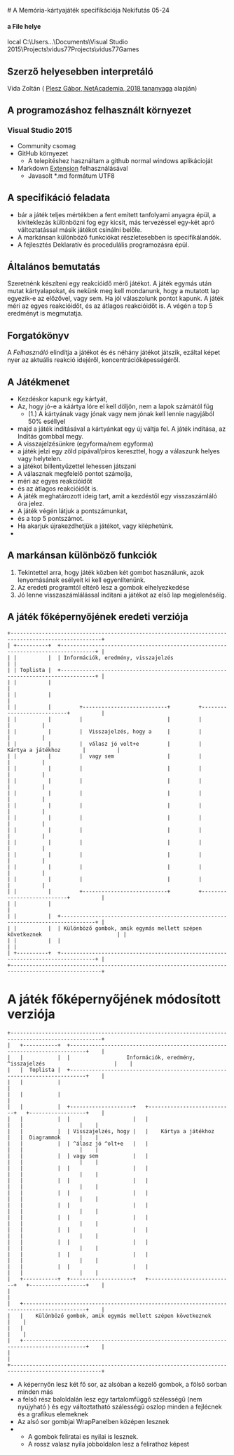 ﻿﻿﻿# A Memória-kártyajáték specifikációja Nekifutás 05-24

#### a File helye
 local C:\Users\...\Documents\Visual Studio 2015\Projects\vidus77Projects\vidus77Games


## Szerző helyesebben interpretáló
Vida Zoltán ( [Plesz Gábor, NetAcademia, 2018 tananyaga](https://github.com/Xaml201805) alapján)


## A programozáshoz felhasznált környezet
### Visual Studio 2015
 - Community csomag
 - GitHub környezet
   - A telepitéshez használtam a github normal windows aplikácioját 
 - Markdown [Extension](https://marketplace.visualstudio.com/items?itemName=MadsKristensen.MarkdownEditor) felhasználásával 
   - Javasolt *.md formátum UTF8 


## A specifikáció feladata

 - bár a játék teljes mértékben a fent emített tanfolyami anyagra épül, a kiviteklezás különbözni fog egy kicsit, más tervezéssel egy-két apró változtatással másik játékot csinálni belőle. 
 - A markánsan különböző funkciókat részletesebben is specifikálandók. 
 - A fejlesztés Deklaratív és procedulális programozásra épül.

## Általános bemutatás
Szeretnénk készíteni egy reakcióidő mérő játékot. A játék egymás után mutat kártyalapokat, és nekünk meg kell mondanunk, hogy a mutatott lap egyezik-e az előzővel, vagy sem. Ha jól válaszolunk pontot kapunk. A játék méri az egyes reakcióidőt, és az átlagos reakcióidőt is. A végén a top 5 eredményt is megmutatja.

## Forgatókönyv
 A _Felhasználó_ elindítja a játékot és és néhány játékot játszik, ezáltal képet nyer az aktuális reakció idejéről, koncentrációképességéről.

## A Játékmenet
- Kezdéskor kapunk egy kártyát, 
- Az, hogy jó-e a káártya lóre el kell döljön, nem a lapok számától füg
  - (1.) A kártyának vagy jónak vagy nem jónak kell lennie nagyjából 50% eséllyel
- majd a játék indításával a kártyánkat egy új váltja fel. A játék indítása, az Indítás gombbal megy.
- A visszajelzésünkre (egyforma/nem egyforma) 
- a játék jelzi egy zöld pipával/piros kereszttel, hogy a válaszunk helyes vagy helytelen.
- a játékot billentyűzettel lehessen játszani
- A válasznak megfelelő pontot számolja, 
- méri az egyes reakcióidőt 
- és az átlagos reakcióidőt is. 
- A játék meghatározott ideig tart, amit a kezdéstől egy visszaszámláló óra jelez. 
- A játék végén látjuk a pontszámunkat, 
- és a top 5 pontszámot. 
- Ha akarjuk újrakezdhetjük a játékot, vagy kiléphetünk.
- 
## A markánsan különböző funkciók
 1. Tekintettel arra, hogy játék közben két gombot használunk, azok lenyomásának esélyeit ki kell egyenlítenünk.  
 2. Az eredeti programtól eltérő lesz a gombok elhelyezkedése
 3. Jó lenne visszaszámlálással indítani a játékot az első lap megjelenéséig. 

## A játék főképernyőjének eredeti verziója

```
+---------------------------------------------------------------------------------------------------+
| +----------+  +---------------------------------------------------------------------------------+ |
| |          |  | Információk, eredmény, visszajelzés                                             | |
| | Toplista |  +---------------------------------------------------------------------------------+ |
| |          |                                                                                      |
| |          |                                                                                      |
| |          |         +---------------------------+         +---------------------------+          |
| |          |         |                           |         |                           |          |
| |          |         |  Visszajelzés, hogy a     |         |                           |          |
| |          |         |  válasz jó volt+e         |         |   Kártya a játékhoz       |          |
| |          |         |  vagy sem                 |         |                           |          |
| |          |         |                           |         |                           |          |
| |          |         |                           |         |                           |          |
| |          |         |                           |         |                           |          |
| |          |         |                           |         |                           |          |
| |          |         |                           |         |                           |          |
| |          |         |                           |         |                           |          |
| |          |         |                           |         |                           |          |
| |          |         |                           |         |                           |          |
| |          |         |                           |         |                           |          |
| |          |         |                           |         |                           |          |
| |          |         +---------------------------+         +---------------------------+          |
| |          |                                                                                      |
| |          |  +---------------------------------------------------------------------------------+ |
| |          |  | Különböző gombok, amik egymás mellett szépen következnek                        | |
| |          |  |                                                                                 | |
| +----------+  +---------------------------------------------------------------------------------+ |
+---------------------------------------------------------------------------------------------------+
```
# A játék főképernyőjének módosított verziója

```
+---------------------------------------------------------------------------------------------------+
|   +-----------+  +---------------------------------------------------------------------------+    |
|   |           |  |                  Információk, eredmény, ^isszajelzés                      |    |
|   |  Toplista |  +---------------------------------------------------------------------------+    |
|   |           |                                                                                   |
|   |           |                                                                                   |
|   |           |  +--------------------+   +---------------------------+   +------------------+    |
|   |           |  |                    |   |                           |   |                  |    |
|   |           |  | Visszajelzés, hogy |   |    Kártya a játékhoz      |   |  Diagrammok      |    |
|   |           |  | ^álasz jó ^olt+e   |   |                           |   |                  |    |
|   |           |  | vagy sem           |   |                           |   |                  |    |
|   |           |  |                    |   |                           |   |                  |    |
|   |           |  |                    |   |                           |   |                  |    |
|   |           |  |                    |   |                           |   |                  |    |
|   |           |  |                    |   |                           |   |                  |    |
|   |           |  |                    |   |                           |   |                  |    |
|   |           |  |                    |   |                           |   |                  |    |
|   |           |  |                    |   |                           |   |                  |    |
|   |           |  |                    |   |                           |   |                  |    |
|   |           |  |                    |   |                           |   |                  |    |
|   +-----------+  +--------------------+   +---------------------------+   +------------------+    |
|                                                                                                   |
|   +------------------------------------------------------------------------------------------+    |
|   |    Különböző gombok, amik egymás mellett szépen következnek                              |    |
|   |                                                                                          |    |
|   +------------------------------------------------------------------------------------------+    |
|                                                                                                   |
+---------------------------------------------------------------------------------------------------+
```

 - A képernyőn lesz két fő sor, az alsóban a kezelő gombok, a fölső sorban minden más
  - a felső rész baloldalán lesz egy tartalomfüggő szélességű (nem nyújyható ) és egy változtatható szálességű oszlop minden a fejlécnek és a grafikus elemeknek
  - Az alsó sor gombjai WrapPanelben középen lesznek 
  - - A gombok feliratai es nyilai is lesznek. 
    - A rossz valasz nyila jobboldalon lesz a felirathoz képest